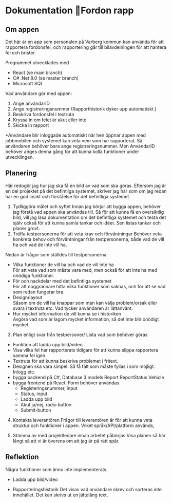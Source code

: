 # Dokumentation 🚙Fordon rapp

## Om appen
Det här är en app som personalen på Varberg kommun kan använda för att rapportera fordonsfel, och rapportering går till bilavdelningen för att hantera fel och brister.

Programmet utvecklades med
- React (se main branch)
- C# .Net 8.0 (se master branch)
- Microsoft SQL

Vad användare gör med appen:

1. Ange användarID
2. Ange registreringsnummer (Rapporthistorik dyker upp automatiskt.)
3. Beskriva fordonsfel i textruta
4. Kryssa in om felet är akut eller inte
5. Skicka in rapport

*Användare blir inloggade automatiskt när hen öppnar appen med jobbmobilen och systemet kan veta vem som har rapporterat. Så användaren behöver bara ange registreringsnummer. Men AnvändarID behöver anges denna gång för att kunna kolla funktioner under utvecklingen.

## Planering
Här redogör jag hur jag ska få en bild av vad som ska göras. Eftersom jag är en del projektet på det befintliga systemet, skriver jag här som om jag redan har en god insikt och förståelse för det befintliga systemet.
     
1. Tydliggöra målet och syftet
Innan jag börjar att bygga appen, behöver jag förstå vad appen ska användas till. Så för att kunna få en översiktlig bild, vill jag läsa dokumentation om det befintliga systemet och testa det själv också för att kunna samla  tankar och idéer. Sen listas tankar och planer grovt.
2. Träffa testpersonerna för att veta krav och förväntningar
Behöver veta konkreta behov och förväntningar från testpersonerna, både vad de vill ha och vad de inte vill ha.

Nedan är frågor som ställdes till testpersonerna:
- Vilka funktioner de vill ha och vad de vill inte ha  
	För att veta vad som måste vara med, men också för att inte ha med onödiga funktioner.
- För och nackdelar med det befintliga systemet  
	För att noggrannare hitta vilka funktioner som saknas, och för att se vad som redan fungerar bra.
- Design/layout  
	Såsom om de vill ha knappar som man kan välja problem/orsak eller svara i textruta etc. Vad tycker användaren är lättanvänt.
- Hur mycket information de vill kunna se i historiken  
	Avgöra vad som är lagom mycket information, så det inte blir onödigt mycket.
 
3. Plan enligt svar från testpersoner/ Lista vad som behöver göras

- Funktion att ladda upp bild/video
- Visa vilka fel har rapporterats tidigare för att kunna slippa rapportera samma fel igen.
- Textruta för att kunna beskriva problemet i fritext.
- Designen ska vara simpel. Så få fält som måste fyllas i som möjligt. Inlogg etc.
- bygga backend på C#, Database
 	3 models
	Report
	ReportStatus
	Vehicle  
- bygga frontend på React: Form behöver användas  
  	- Registeringsnummer, input
  	- Status, input
  	- Ladda upp bild
  	- Akut ja/nej, radio button
  	- Submit-button  
4. Kontakta leverantören
Frågor till leverantören är för att kunna veta struktur och funktioner i appen. Vilket språk/API/platform används, 

5. Stämma av med projektledare innan arbetet påbörjas
Visa planen så här långt så att vi är överens om att jag är på rätt spår.


## Reflektion
Några funktioner som ännu inte implementerats.

- Ladda upp bild/video

- Rapporteringshistorik
Det visas vad användare skrev och sorteras inte innehållet. Det kan skrivs ut en jättelång text.
